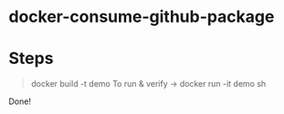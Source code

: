 # docker-consume-github-package

# Steps
> docker build -t demo
> To run & verify -> docker run -it demo sh

Done!
